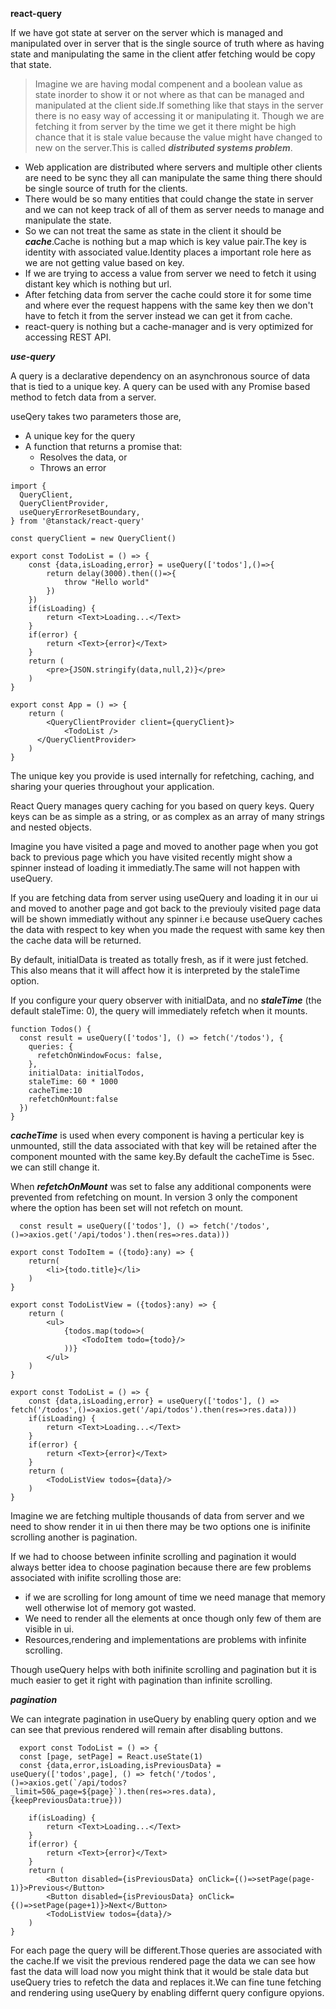 **react-query**

If we have got state at server on the server which is managed and manipulated over in server that is the single source of truth where as having state and manipulating the same in the client atfer fetching would be copy that state.

> Imagine we are having modal compenent and a boolean value as state inorder to show it or not where as that can be managed and manipulated at the client side.If something like that stays in the server there is no easy way of accessing it or manipulating it. Though we are fetching it from server by the time we get it there might be high chance that it is stale value because the value might have changed to new on the server.This is called ***distributed systems problem***.

* Web application are distributed where servers and multiple other clients are need to be sync they all can manipulate the same thing there should be single source of truth for the clients.
* There would be so many entities that could change the state in server and we can not keep track of all of them as server needs to manage and manipulate the state.
* So we can not treat the same as state in the client it should be ***cache***.Cache is nothing but a map which is key value pair.The key is identity with associated value.Identity places a important role here as we are not getting value based on key.
* If we are trying to access a value from server we need to fetch it using distant key which is nothing but url.
* After fetching data from server the cache could store it for some time and where ever the request happens with the same key then we don't have to fetch it from the server instead we can get it from cache.
* react-query is nothing but a cache-manager and is very optimized for accessing REST API.

***use-query***

A query is a declarative dependency on an asynchronous source of data that is tied to a unique key. A query can be used with any Promise based method to fetch data from a server. 

useQery takes two parameters those are,

* A unique key for the query
* A function that returns a promise that:
    * Resolves the data, or
    * Throws an error

```JS
import {
  QueryClient,
  QueryClientProvider,
  useQueryErrorResetBoundary,
} from '@tanstack/react-query'

const queryClient = new QueryClient()

export const TodoList = () => {
    const {data,isLoading,error} = useQuery(['todos'],()=>{
        return delay(3000).then(()=>{
            throw "Hello world"
        })
    })
    if(isLoading) {
        return <Text>Loading...</Text>
    }
    if(error) {
        return <Text>{error}</Text>
    }
    return (
        <pre>{JSON.stringify(data,null,2)}</pre>
    )
}

export const App = () => {
    return (
        <QueryClientProvider client={queryClient}>
            <TodoList />
      </QueryClientProvider>
    )
}
```

The unique key you provide is used internally for refetching, caching, and sharing your queries throughout your application.

React Query manages query caching for you based on query keys. Query keys can be as simple as a string, or as complex as an array of many strings and nested objects. 

Imagine you have visited a page and moved to another page when you got back to previous page which you have visited recently might show a spinner instead of loading it immediatly.The same will not happen with useQuery.

If you are fetching data from server using useQuery and loading it in our ui and moved to another page and got back to the previouly visited page data will be shown immediatly without any spinner i.e because useQuery caches the data with respect to key when you made the request with same key then the cache data will be returned.

By default, initialData is treated as totally fresh, as if it were just fetched. This also means that it will affect how it is interpreted by the staleTime option.

If you configure your query observer with initialData, and no ***staleTime*** (the default staleTime: 0), the query will immediately refetch when it mounts.

```JS
function Todos() {
  const result = useQuery(['todos'], () => fetch('/todos'), {
    queries: {
      refetchOnWindowFocus: false,
    },
    initialData: initialTodos,
    staleTime: 60 * 1000 
    cacheTime:10
    refetchOnMount:false
  })
}
```
***cacheTime*** is used when every component is having a perticular key is unmounted, still the data associated with that key will be retained after the component mounted with the same key.By default the cacheTime is 5sec. we can still change it.

When ***refetchOnMount*** was set to false any additional components were prevented from refetching on mount. In version 3 only the component where the option has been set will not refetch on mount.

```JS
  const result = useQuery(['todos'], () => fetch('/todos',()=>axios.get('/api/todos').then(res=>res.data)))
```

```JS
export const TodoItem = ({todo}:any) => {
    return(
        <li>{todo.title}</li>
    )
}

export const TodoListView = ({todos}:any) => {
    return (
        <ul>
            {todos.map(todo=>(
                <TodoItem todo={todo}/>
            ))}
        </ul>
    )
}

export const TodoList = () => {
    const {data,isLoading,error} = useQuery(['todos'], () => fetch('/todos',()=>axios.get('/api/todos').then(res=>res.data)))
    if(isLoading) {
        return <Text>Loading...</Text>
    }
    if(error) {
        return <Text>{error}</Text>
    }
    return (
        <TodoListView todos={data}/>
    )
}
```

Imagine we are fetching multiple thousands of data from server and we need to show render it in ui then there may be two options one is inifinite scrolling another is pagination.

If we had to choose between infinite scrolling and pagination it would always better idea to choose pagination because there are few problems associated with inifite scrolling those are:

* if we are scrolling for long amount of time we need manage that memory well otherwise lot of memory got wasted.
* We need to render all the elements at once though only few of them are visible in ui. 
* Resources,rendering and implementations are problems with infinite scrolling.
  
Though useQuery helps with both inifinite scrolling and pagination but it is much easier to get it right with pagination than infinite scrolling.

***pagination***

We can integrate pagination in useQuery by enabling query option and we can see that previous rendered will remain after disabling buttons.

```JS
  export const TodoList = () => {
  const [page, setPage] = React.useState(1)
  const {data,error,isLoading,isPreviousData} = useQuery(['todos',page], () => fetch('/todos',()=>axios.get(`/api/todos?_limit=50&_page=${page}`).then(res=>res.data),{keepPreviousData:true}))

    if(isLoading) {
        return <Text>Loading...</Text>
    }
    if(error) {
        return <Text>{error}</Text>
    }
    return (
        <Button disabled={isPreviousData} onClick={()=>setPage(page-1)}>Previous</Button>
        <Button disabled={isPreviousData} onClick={()=>setPage(page+1)}>Next</Button>
        <TodoListView todos={data}/>
    )
}
 ```
For each page the query will be different.Those queries are associated with the cache.If we visit the previous rendered page the data we can see how fast the data will load now you might think that it would be stale data but useQuery tries to refetch the data and replaces it.We can fine tune fetching and rendering using useQuery by enabling differnt query configure opyions.